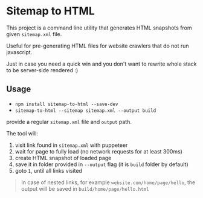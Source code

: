 # Sitemap to HTML

This project is a command line utility that generates HTML snapshots
from given `sitemap.xml` file.

Useful for pre-generating HTML files for website crawlers that do not
run javascript.

Just in case you need a quick win and you don't want to rewrite whole
stack to be server-side rendered :)

## Usage

* `npm install sitemap-to-html --save-dev`
* `sitemap-to-html --sitemap sitemap.xml --output build`

provide a regular `sitemap.xml` file and `output` path.

The tool will:
1. visit link found in `sitemap.xml` with puppeteer
1. wait for page to fully load (no network requests for at least 300ms)
1. create HTML snapshot of loaded page
1. save it in folder provided in `--output` flag (it is `build` folder by default)
1. goto `1`, until all links visited

> In case of nested links, for example `website.com/home/page/hello`, the
output will be saved in `build/home/page/hello.html`
